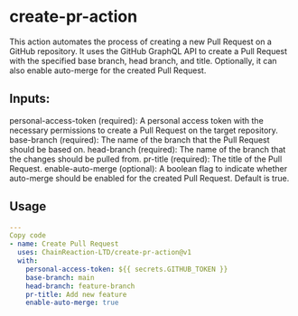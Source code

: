 # create-pr-action

This action automates the process of creating a new Pull Request on a GitHub repository. It uses the GitHub GraphQL API to create a Pull Request with the specified base branch, head branch, and title. Optionally, it can also enable auto-merge for the created Pull Request.

## Inputs:
personal-access-token (required): A personal access token with the necessary permissions to create a Pull Request on the target repository.
base-branch (required): The name of the branch that the Pull Request should be based on.
head-branch (required): The name of the branch that the changes should be pulled from.
pr-title (required): The title of the Pull Request.
enable-auto-merge (optional): A boolean flag to indicate whether auto-merge should be enabled for the created Pull Request. Default is true.


## Usage
```yaml
---
Copy code
- name: Create Pull Request
  uses: ChainReaction-LTD/create-pr-action@v1
  with:
    personal-access-token: ${{ secrets.GITHUB_TOKEN }}
    base-branch: main
    head-branch: feature-branch
    pr-title: Add new feature
    enable-auto-merge: true
```
